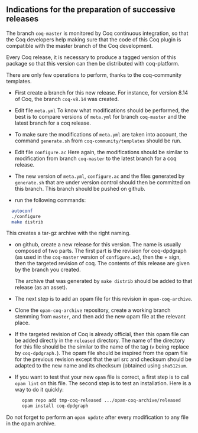## Indications for the preparation of successive releases

The branch `coq-master` is monitored by Coq continuous integration, so that
the Coq developers help making sure that the code of this Coq plugin is
compatible with the master branch of the Coq development.

Every Coq release, it is necessary to produce a tagged version of this package
so that this version can then be distributed with coq-platform.

There are only few operations to perform, thanks to the coq-community templates.

 - First create a branch for this new release.  For instance, for version 8.14
   of Coq, the branch `coq-v8.14` was created.

 - Edit file `meta.yml`  To know what modifications should be performed, the
   best is to compare versions of `meta.yml` for branch `coq-master` and the
   latest branch for a coq release.

 - To make sure the modifications of `meta.yml` are taken into
   account, the command `generate.sh` from `coq-community/templates`
   should be run.

 - Edit file `configure.ac` Here again, the modifications should be
   similar to modification from branch `coq-master` to the latest
   branch for a coq release.

 - The new version of `meta.yml`, `configure.ac` and the files
   generated by `generate.sh` that are under version control should
   then be committed on this branch.  This branch should be pushed on github.

 - run the following commands:
 ```bash
   autoconf
   ./configure
   make distrib
```

   This creates a tar-gz archive with the right naming.

 - on github, create a new release for this version.  The name is
   usually composed of two parts.  The first part is the revision for
   coq-dpdgraph (as used in the `coq-master` version of
   `configure.ac`), then the + sign, then the targeted revision of
   coq.  The contents of this release are given by the branch you created.

   The archive that was generated by `make distrib` should be added to
   that release (as an asset).

 - The next step is to add an opam file for this revision in
   `opam-coq-archive`.

 - Clone the `opam-coq-archive` repository, create a working branch
   stemming from `master`, and then add the new opam file at the
   relevant place.

 - If the targeted revision of Coq is already
   official, then this opam file can be added directly in the
   `released` directory.  The name of the directory for this file
   should be the similar to the name of the tag
   (`v` being replace by `coq-dpdgraph.`).  The opam file should be
   inspired from the opam file for the previous revision except that
   the url src and checksum should be adapted to the new name and its
   checksum (obtained using `sha512sum`.

 - If you want to test that your new `opam` file is correct, a first
   step is to call `opam lint` on this file.  The second step is to
   test an installation.  Here is a way to do it quickly:

```bash
      opam repo add tmp-coq-released .../opam-coq-archive/released
      opam install coq-dpdgraph
```

   Do not forget to perform an `opam update` after every modification
   to any file in the opam archive.

